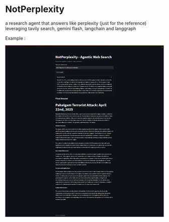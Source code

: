 # NotPerplexity
a research agent that answers like perplexity (just for the reference) leveraging tavily search, gemini flash, langchain and langgraph

Example : 

<img src="LongScreenshot.png">
